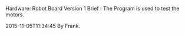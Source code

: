 Hardware: Robot Board Version 1
Brief   : The Program is used to test the motors.

2015-11-05T11:34:45
By Frank.

